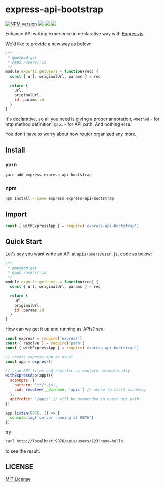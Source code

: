 # express-api-bootstrap

[![NPM version][npm-image]][npm-url]
![][david-url]
![][dt-url]
![][license-url]

Enhance API writing experience in declarative way with [Express.js](http://expressjs.com/).

We'd like to provide a new way as below:

```javascript
/**
 * @method get
 * @api /users/:id
 */
module.exports.getUsers = function(req) {
  const { url, originalUrl, params } = req

  return {
    url,
    originalUrl,
    id: params.id
  }
}
```

It's declarative, so all you need is giving a proper annotation, `@method` - for http method definition; `@api` - for API path. And nothing else.

You don't have to worry about how [router](http://expressjs.com/en/4x/api.html#router) organized any more.

## Install

### yarn

```bash
yarn add express express-api-bootstrap
```

### npm

```bash
npm install --save express express-api-bootstrap
```

## Import

```javascript
const { withExpressApp } = require('express-api-bootstrap')
```

## Quick Start

Let's say you want write an API at `apis/users/user.js`, code as below:

```javascript
/**
 * @method get
 * @api /users/:id
 */
module.exports.getUsers = function(req) {
  const { url, originalUrl, params } = req

  return {
    url,
    originalUrl,
    id: params.id
  }
}
```

How can we get it up and running as APIs? see:

```javascript
const express = require('express')
const { resolve } = require('path')
const { withExpressApp } = require('express-api-bootstrap')

// create express app as usual
const app = express()

// scan API files and register as routers automatically
withExpressApp(app)({
  scanOpts: {
    pattern: '**/*.js',
    cwd: resolve(__dirname, 'apis') // where to start scanning
  },
  apiPrefix: '/apis' // will be prepended in every api path
})

app.listen(9876, () => {
  console.log('server running at 9876')
})
```

try

```bash
curl http://localhost:9876/apis/users/123?name=hello
```

to see the result.

## LICENSE

[MIT License](https://raw.githubusercontent.com/leftstick/express-api-bootstrap/master/LICENSE)

[npm-url]: https://npmjs.org/package/express-api-bootstrap
[npm-image]: https://badge.fury.io/js/express-api-bootstrap.png
[david-url]: https://david-dm.org/leftstick/express-api-bootstrap.png
[dt-url]: https://img.shields.io/npm/dt/express-api-bootstrap.svg
[license-url]: https://img.shields.io/npm/l/express-api-bootstrap.svg
